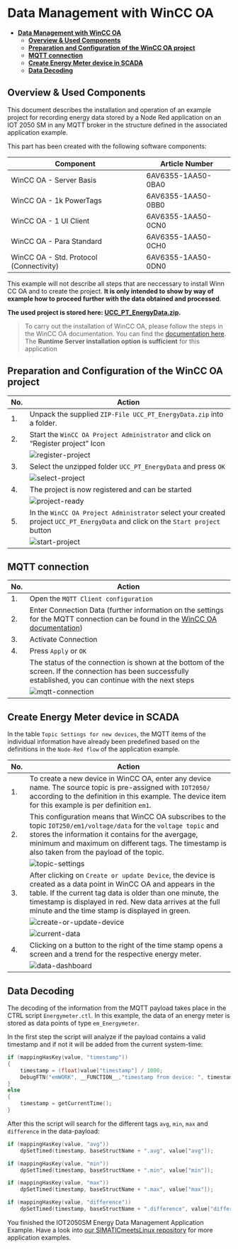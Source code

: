 # **Data Management with WinCC OA**

- [**Data Management with WinCC OA**](#data-management-with-wincc-oa)
  - [**Overview \& Used Components**](#overview--used-components)
  - [**Preparation and Configuration of the WinCC OA project**](#preparation-and-configuration-of-the-wincc-oa-project)
  - [**MQTT connection**](#mqtt-connection)
  - [**Create Energy Meter device in SCADA**](#create-energy-meter-device-in-scada)
  - [**Data Decoding**](#data-decoding)

## **Overview & Used Components**

This document describes the installation and operation of an example project for recording energy data stored by a Node Red application on an IOT 2050 SM in any MQTT broker in the structure defined in the associated application example.

This part has been created with the following software components:

|Component|Article Number|
|-|-|
|WinCC OA - Server Basis|6AV6355-1AA50-0BA0|
|WinCC OA - 1k PowerTags|6AV6355-1AA50-0BB0|
|WinCC OA - 1 UI Client|6AV6355-1AA50-0CN0|
|WinCC OA - Para Standard|6AV6355-1AA50-0CH0|
|WinCC OA - Std. Protocol (Connectivity)|6AV6355-1AA50-0DN0|

This example will not describe all steps that are neccessary to install Winn CC OA and to create the project. **It is only intended to show by way of example how to proceed further with the data obtained and processed**.

**The used project is stored here: [UCC_PT_EnergyData.zip](../src/UCC_PT_EnergyData.zip).**

> To carry out the installation of WinCC OA, please follow the steps in the WinCC OA documentation. You can find the [documentation here](https://www.winccoa.com/documentation/WinCCOA/latest/en_US/Installation/INSTPVSS.html). The **Runtime Server installation option is sufficient** for this application

## **Preparation and Configuration of the WinCC OA project**

|No.|Action|
|-|-|
|1.|Unpack the supplied `ZIP-File UCC_PT_EnergyData.zip` into a folder.|
|2.|Start the ``WinCC OA Project Administrator`` and click on “Register project” Icon|
||![register-project](graphics/4-register-project.png)|
|3.|Select the unzipped folder ``UCC_PT_EnergyData`` and press ``OK``|
||![select-project](graphics/4-select-project.png)|
|4.|The project is now registered and can be started|
||![project-ready](graphics/4-project-ready.png)|
|5.|In the ``WinCC OA Project Administrator`` select your created project ``UCC_PT_EnergyData`` and click on the ``Start project`` button|
||![start-project](graphics/4-start-project.png)|

## **MQTT connection**

|No.|Action|
|-|-|
|1.|Open the ``MQTT Client configuration``|
|2.|Enter Connection Data (further information on the settings for the MQTT connection can be found in the [WinCC OA documentation](https://www.winccoa.com/documentation/WinCCOA/latest/en_US/Treiber_MQTT/mqtt_configuration.html))|
|3.|Activate Connection|
|4.|Press `Apply` or `OK`|
||The status of the connection is shown at the bottom of the screen. If the connection has been successfully established, you can continue with the next steps|
||![mqtt-connection](graphics/4-mqtt-connection.png)|

## **Create Energy Meter device in SCADA**

In the table ``Topic Settings for new devices``, the MQTT items of the individual information have already been predefined based on the definitions in the ``Node-Red flow`` of the application example.

|No.|Action|
|-|-|
|1.|To create a new device in WinCC OA, enter any device name. The source topic is pre-assigned with ``IOT2050/`` according to the definition in this example. The device item for this example is per definition ``em1``.|
|2.|This configuration means that WinCC OA subscribes to the topic ``IOT250/em1/voltage/data`` for the ``voltage topic`` and stores the information it contains for the avergage, minimum and maximum on different tags. The timestamp is also taken from the payload of the topic.|
||![topic-settings](graphics/4-topic-settings.png)|
|3.|After clicking on ``Create or update Device``, the device is created as a data point in WinCC OA and appears in the table. If the current tag data is older than one minute, the timestamp is displayed in red. New data arrives at the full minute and the time stamp is displayed in green.|
||![create-or-update-device](graphics/4-create-or-update-device.png)|
||![current-data](graphics/4-current-data.png)|
|4.|Clicking on a button to the right of the time stamp opens a screen and a trend for the respective energy meter.|
||![data-dashboard](graphics/4-data-dashboard.png)|

## **Data Decoding**

The decoding of the information from the MQTT payload takes place in the CTRL script ``Energymeter.ctl``. In this example, the data of an energy meter is stored as data points of type ``em_Energymeter``.

In the first step the script will analyze if the payload contains a valid timestamp and if not it will be added from the current system-time:

```c
if (mappingHasKey(value, "timestamp"))
{
    timestamp = (float)value["timestamp"] / 1000;
    DebugFTN("emWORK", __FUNCTION__,"timestamp from device: ", timestamp, " aktuelle Zeit: " + (string)getCurrentTime());
}
else
{
    timestamp = getCurrentTime();
}
```

After this the script will search for the different tags `avg`, `min`, `max` and `difference` in the data-payload:

```c
if (mappingHasKey(value, "avg"))
    dpSetTimed(timestamp, baseStructName + ".avg", value["avg"]);

if (mappingHasKey(value, "min"))
    dpSetTimed(timestamp, baseStructName + ".min", value["min"]);

if (mappingHasKey(value, "max"))
    dpSetTimed(timestamp, baseStructName + ".max", value["max"]);

if (mappingHasKey(value, "difference"))
    dpSetTimed(timestamp, baseStructName + ".difference", value["difference"]);
```

You finished the IOT2050SM Energy Data Management Application Example. Have a look into [our SIMATICmeetsLinux repository](https://github.com/SIMATICmeetsLinux) for more application examples.
